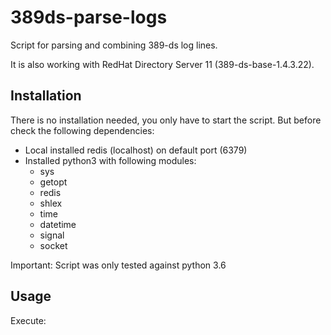# 389ds-parse-logs

Script for parsing and combining 389-ds log lines.

It is also working with RedHat Directory Server 11 (389-ds-base-1.4.3.22).

## Installation

There is no installation needed, you only have to start the script.
But before check the following dependencies:
* Local installed redis (localhost) on default port (6379)
* Installed python3 with following modules:
  * sys
  * getopt
  * redis
  * shlex
  * time
  * datetime
  * signal
  * socket

Important:
Script was only tested against python 3.6

## Usage

Execute: <script> <params>
```bash
Possible params:
-i | --log_input     ... Input log file from 389-ds (needed)
-o | --log_output    ... Output log file for combined log (default: False)
-l | --log_lastbind  ... Logfile for last successful binds (default: False)
-s | --servername    ... Name of the server for the log lines (default: %s)
-e | --stage         ... Define the server environment p, v or d (default: p ... production)
-d | --syslog_host   ... Destination server for the syslog message (default: 127.0.0.1)
-p | --syslog_port   ... Destination port for the syslog message (default: 514)
-v | --syslog_value  ... Facility and level for the syslog message (default: 165)
-t | --stdout        ... Display combined log on stdout (default: True)
-h | --help... This message :)

To disable a output function use:
--log_output=False    ... Write no combined logfile
--log_lastbind=False  ... Write no lastbind logfile
--syslog_host=False   ... Do not send a syslog message
--stdout=False        ... Do not write to stdout
```
  
## Example

Original 389-ds log lines:
```python
[28/Sep/2021:13:30:39.061117647 +0200] conn=123 fd=4096 slot=4096 SSL connection from 10.10.10.20 to 10.10.10.10
[28/Sep/2021:13:30:39.312732156 +0200] conn=123 op=0 BIND dn="cn=Directory Manager" method=128 version=3
[28/Sep/2021:13:30:39.313621178 +0200] conn=123 op=0 RESULT err=0 tag=97 nentries=0 wtime=0.050183451 optime=0.000902082 etime=0.051082291 dn="cn=directory manager"
[28/Sep/2021:13:30:39.321295649 +0200] conn=123 op=1 SRCH base="cn=monitor" scope=0 filter="(objectClass=*)" attrs="* aci"
[28/Sep/2021:13:30:39.322509856 +0200] conn=123 op=1 RESULT err=0 tag=101 nentries=1 wtime=0.001051741 optime=0.174392170 etime=0.175441291
[28/Sep/2021:13:30:40.617683492 +0200] conn=123 op=-1 fd=4096 closed error - B1
```

Execution command:
```bash
./parse-logs.py --log_input=/var/log/dirsrv/sldapd-userroot/access --servername=ldapserver01
```

Output of parse-logs.py:
```python
ldapserver01 [28/Sep/2021:13:30:39.061117647 +0200] conn=123 op=-1 OPEN type=open RESULT err=0 errname=success CONNECTION connectioninfo=true fd=4096 slot=4096 tls=true starttls=false port=636 from=10.10.10.20 to=10.10.10.10 autobind=false binddn=none
ldapserver01 [28/Sep/2021:13:30:39.312732156 +0200] conn=123 op=0 BIND type="bind" dn="cn=Directory Manager" method=128 version=3 RESULT err=0 errname=success tag=97 nentries=0 wtime=0.050183451 optime=0.000902082 etime=0.051082291 dn="cn=directory manager" CONNECTION connectioninfo=true fd=4096 slot=4096 tls=true starttls=false port=636 from=10.10.10.20 to=10.10.10.10 autobind=false binddn="cn=Directory Manager" method=128 version=3
ldapserver01 [28/Sep/2021:13:30:39.321295649 +0200] conn=123 op=1 SRCH type="srch" base="cn=monitor" scope=0 filter="(objectClass=*)" attrs="* aci" RESULT err=0 errname=success tag=101 nentries=1 wtime=0.001051741 optime=0.174392170 etime=0.175441291 CONNECTION connectioninfo=true fd=4096 slot=4096 tls=true starttls=false port=636 from=10.10.10.20 to=10.10.10.10 autobind=false binddn="cn=Directory Manager" method=128 version=3
ldapserver01 [28/Sep/2021:13:30:40.617683492 +0200] conn=123 op=-1 CLOSE type="close" note="close without unbind" RESULT err=0 errname=success closed_error=B1 CONNECTION connectioninfo=true fd=4096 slot=4096 tls=true starttls=false port=636 from=10.10.10.20 to=10.10.10.10 autobind=false binddn="cn=Directory Manager" method=128 version=3
```

## Contributing

Pull requests are always welcome.
 
Known possible improvments:
* Input hardening for some params
* Error handling to fine grade exceptions
* Code improvement for function params
* Add params for redis and redis db
* Add debugging options
  
## License
GNU General Public License v2.0
